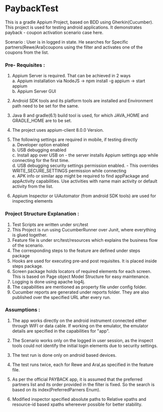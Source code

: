 # PaybackTest


This is a gradle Appium Project, based on BDD using Gherkin(Cucumber). This project is used for testing android applications. It demonstrates payback - coupon activation scenario case here. 

Scenario : User is in logged in state. He searches for Specific partners(Rewe/Aral)coupons using the filter and activates one of the coupons from the list.

<b><h3>Pre- Requisites :</h3></b>

1. Appium Server is required. That can be achieved in 2 ways
    <br/>	a. Appium installation via NodeJS -> npm install -g appium -> start appium
	<br/>    b. Appium Server GUI
    
2. Android SDK tools and its platform tools are installed and Environment path need to be set for the same. 
2. Java 8 and gradle(6.1) build tool is used, for which JAVA_HOME and GRADLE_HOME are to be set.
3. The project uses appium-client 8.0.0 Version.
4. The following settings are required in mobile, if testing directly
<br/>	a. Developer option enabled
<br/>	b. USB debugging enabled
<br/>	c. Install app over USB on - the server installs Appium settings app while connecting for the first time. 
<br/>	d. USB debugging security settings permission enabled. - This overrides WRITE_SECURE_SETTINGS permission while connecting
<br/>	e. APK info or similar app might be required to find appPackage and appActivity capabilities. Use activities with name main activity or default activity from the list.
5. Appium Inspector or UiAutomator (from android SDK tools) are used for inspecting elements


<b><h3>Project Structure Explanation :</h3></b>

1. Test Scripts are written under src/test
2. This Project is run using CucumberRunner over Junit, where everything is glued together.
3. Feature file is under src/test/resources which explains the business flow of the scenario.
4. The corresponding steps to the feature are defined under steps package
5. Hooks are used for executing pre-and post requisites. It is placed inside steps package.
6. Screen package holds locators of required elements for each screen. This is based on Page object Model Structure for easy maintenance. 
8. Logging is done using apache log4j.
9. The capabilities are mentioned as property file under config folder.
10. Cucumber reports are generated under reports folder. They are also published over the specified URL after every run.


<b><h3>Assumptions :</b></h3>

1. The app works directly on the android instrument connected either through WIFI or data cable. If working on the emulator, the emulator details are specified in the capabilities for "app".

2. The Scenario works only on the logged in user session, as the inspect tools could not identify the initial login elements due to security settings.
 
3. The test run is done only on android based devices.

4. The test runs twice, each for Rewe and Aral,as specified in the feature file.

5. As per the official PAYBACK app, it is assumed that the preferred partners list and its order provided in the filter is fixed. So the search is based on its index(PreferredParners Enum).

5. Modified inspector specified absolute paths to Relative xpaths and resource-id based xpaths whereever possible for better stability.

